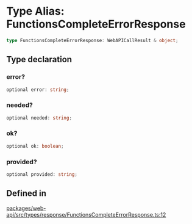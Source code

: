 # Type Alias: FunctionsCompleteErrorResponse

```ts
type FunctionsCompleteErrorResponse: WebAPICallResult & object;
```

## Type declaration

### error?

```ts
optional error: string;
```

### needed?

```ts
optional needed: string;
```

### ok?

```ts
optional ok: boolean;
```

### provided?

```ts
optional provided: string;
```

## Defined in

[packages/web-api/src/types/response/FunctionsCompleteErrorResponse.ts:12](https://github.com/slackapi/node-slack-sdk/blob/c15385ef93ccdde9702f52f7d1f445999203d794/packages/web-api/src/types/response/FunctionsCompleteErrorResponse.ts#L12)
